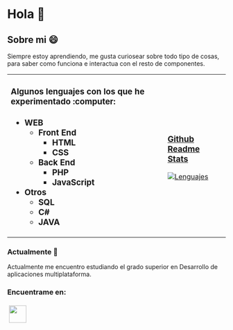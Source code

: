 # Hola 👋
## Sobre mi :smile:
Siempre estoy aprendiendo, me gusta curiosear sobre todo tipo de cosas, para saber como funciona e interactua con el resto de componentes.
<table style="border: 0px;vertical-align: top;text-align: left;">
 <tbody>
  <tr style="border: 0px solid black;">
   <td style="border: 0px solid black;">
 <h3>Algunos lenguajes con los que he experimentado :computer: <h3>
 <ul>
  <li>WEB
   <ul>
    <li>Front End
     <ul>
      <li>HTML</li>
      <li>CSS</li>
     </ul>
    </li>
    <li>Back End
     <ul>
      <li>PHP</li>
      <li>JavaScript</li>
     </ul>
    </li>
   </ul>
  </li>
 <li>Otros
  <ul>
   <li>SQL</li>
   <li>C#</li>
   <li>JAVA</li>
  </ul>
 </li>
 </ul>
   </td>
   <td style="border: 0px solid black;">
 <h3><a href="https://github.com/anuraghazra/github-readme-stats" target="_blank" rel="noopener noreferrer">Github Readme Stats</a></h3>

 [![Lenguajes](https://github-readme-stats.vercel.app/api/top-langs/?username=alejandrogonzaleznavarro&exclude_repo=Code&hide=Hack&layout=compact&theme=nord)](https://github.com/anuraghazra/github-readme-stats)
   </td>
  </tr>
 </tbody>
</table>

### Actualmente :mag_right:
Actualmente me encuentro estudiando el grado superior en Desarrollo de aplicaciones multiplataforma.

### Encuentrame en:
<a href="https://bit.ly/2McLDKT" target="_blank" rel="noopener noreferrer"><img src="https://user-images.githubusercontent.com/43465344/110965548-937f0a00-8354-11eb-825e-3e219406e279.png" height="40" style="vertical-align:top; margin:4px;"></a>
<!--
**AlejandroGonzalezNavarro/AlejandroGonzalezNavarro** is a ✨ _special_ ✨ repository because its `README.md` (this file) appears on your GitHub profile.
[![Estadisticas](https://github-readme-stats.vercel.app/api?username=alejandrogonzaleznavarro&hide=prs,issues&theme=nord)](https://github.com/anuraghazra/github-readme-stats)
[LinkedIn](https://bit.ly/2McLDKT)
Here are some ideas to get you started:

- 🔭 I’m currently working on ...
- 🌱 I’m currently learning ...
- 👯 I’m looking to collaborate on ...
- 🤔 I’m looking for help with ...
- 💬 Ask me about ...
- 📫 How to reach me: ...
- 😄 Pronouns: ...!
- ⚡ Fun fact: ...
-->
